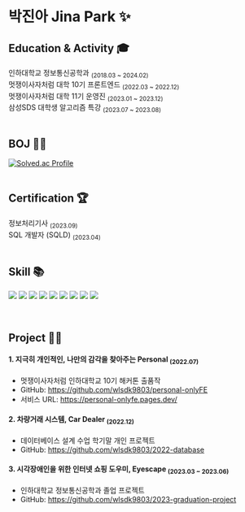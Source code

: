 # 박진아 Jina Park ✨
## Education & Activity 🎓
인하대학교 정보통신공학과 <sub>(2018.03 ~ 2024.02)</sub> <br/>
멋쟁이사자처럼 대학 10기 프론트엔드 <sub>(2022.03 ~ 2022.12)</sub> <br/>
멋쟁이사자처럼 대학 11기 운영진 <sub>(2023.01 ~ 2023.12)</sub> <br/>
삼성SDS 대학생 알고리즘 특강 <sub>(2023.07 ~ 2023.08)</sub> <br/><br/>

## BOJ 👩‍💻
[![Solved.ac Profile](http://mazassumnida.wtf/api/v2/generate_badge?boj=wlsdk9803)](https://solved.ac/wlsdk9803/)
<br/><br/>

## Certification 🏆
정보처리기사 <sub>(2023.09)</sub> <br/>
SQL 개발자 (SQLD) <sub>(2023.04)</sub> <br/><br/>

## Skill 📚
<p>
  <img src="https://img.shields.io/badge/c++-00599C?style=for-the-badge&logo=c%2B%2B&logoColor=white">
  <img src="https://img.shields.io/badge/python-3776AB?style=for-the-badge&logo=python&logoColor=white"> 
  <img src="https://img.shields.io/badge/HTML5-E34F26?style=for-the-badge&logo=HTML5&logoColor=white">
  <img src="https://img.shields.io/badge/css-1572B6?style=for-the-badge&logo=css3&logoColor=white"> 
  <img src="https://img.shields.io/badge/javascript-F7DF1E?style=for-the-badge&logo=javascript&logoColor=black"> 
  <img src="https://img.shields.io/badge/react-61DAFB?style=for-the-badge&logo=react&logoColor=white"> 
  <img src="https://img.shields.io/badge/node.js-339933?style=for-the-badge&logo=Node.js&logoColor=white">
  <img src="https://img.shields.io/badge/express-000000?style=for-the-badge&logo=express&logoColor=white">
  <img src="https://img.shields.io/badge/mysql-4479A1?style=for-the-badge&logo=mysql&logoColor=white"> 
</p><br/>

## Project 👩‍💻
#### 1. 지극히 개인적인, 나만의 감각을 찾아주는 Personal <sub>(2022.07)</sub><br/>
- 멋쟁이사자처럼 인하대학교 10기 해커톤 출품작
- GitHub: https://github.com/wlsdk9803/personal-onlyFE
- 서비스 URL: https://personal-onlyfe.pages.dev/

#### 2. 차량거래 시스템, Car Dealer <sub>(2022.12)</sub><br/>
- 데이터베이스 설계 수업 학기말 개인 프로젝트
- GitHub: https://github.com/wlsdk9803/2022-database

#### 3. 시각장애인을 위한 인터넷 쇼핑 도우미, Eyescape <sub>(2023.03 ~ 2023.06)</sub><br/>
- 인하대학교 정보통신공학과 졸업 프로젝트
- GitHub: https://github.com/wlsdk9803/2023-graduation-project
